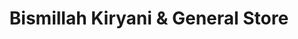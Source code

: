 ---
title: "Bismillah Kiryani & General Store"
url: /karachi/bismillah-kiryani-und-general-store/
shop: Supermarkt
---